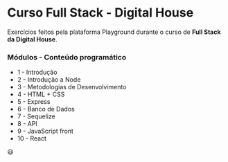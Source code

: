 # Curso Full Stack - Digital House

Exercícios feitos pela plataforma Playground durante o curso de **Full Stack da Digital House**. 

### Módulos - Conteúdo programático 
-   1 - Introdução
-   2 - Introdução a Node
-   3    - Metodologias de Desenvolvimento
-   4    - HTML + CSS
-   5   - Express
-   6    - Banco de Dados
-   7    - Sequelize
-   8    - API
-   9    - JavaScript front
-   10   - React 


:smiley: